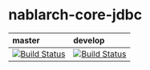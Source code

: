 # nablarch-core-jdbc 


| master | develop |
|:-----------|:------------|
|[![Build Status](https://travis-ci.org/nablarch/nablarch-core-jdbc.svg?branch=master)](https://travis-ci.org/nablarch/nablarch-core-jdbc)|[![Build Status](https://travis-ci.org/nablarch/nablarch-core-jdbc.svg?branch=develop)](https://travis-ci.org/nablarch/nablarch-core-jdbc)|
